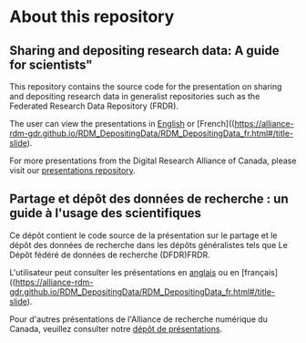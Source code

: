 # About this repository

## Sharing and depositing research data: A guide for scientists"

This repository contains the source code for the presentation on sharing and depositing research data in generalist repositories such as the Federated Research Data Repository (FRDR). 

The user can view the presentations in [English](https://alliance-rdm-gdr.github.io/RDM_DepositingData/RDM_DepositingData_en.html#/title-slide) or [French]((https://alliance-rdm-gdr.github.io/RDM_DepositingData/RDM_DepositingData_fr.html#/title-slide). 

For more presentations from the Digital Research Alliance of Canada, please visit our [presentations repository](https://github.com/Alliance-RDM-GDR/RDM-FRDR_Presentations).


## Partage et dépôt des données de recherche : un guide à l'usage des scientifiques

Ce dépôt contient le code source de la présentation sur le partage et le dépôt des données de recherche dans les dépôts généralistes tels que Le Dépôt fédéré de données de recherche (DFDR)FRDR. 

L'utilisateur peut consulter les présentations en [anglais](https://alliance-rdm-gdr.github.io/RDM_DepositingData/RDM_DepositingData_en.html#/title-slide) ou en [français]((https://alliance-rdm-gdr.github.io/RDM_DepositingData/RDM_DepositingData_fr.html#/title-slide). 

Pour d'autres présentations de l'Alliance de recherche numérique du Canada, veuillez consulter notre [dépôt de présentations](https://github.com/Alliance-RDM-GDR/RDM-FRDR_Presentations).